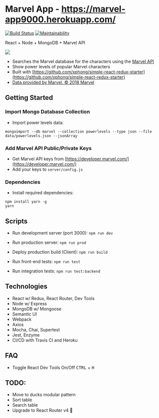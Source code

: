 # Marvel App - https://marvel-app9000.herokuapp.com/
[![Build Status](https://travis-ci.org/xphong/marvel-app.svg?branch=master)](https://travis-ci.org/xphong/marvel-app)
[![Maintainability](https://api.codeclimate.com/v1/badges/9ac151446159152a64a6/maintainability)](https://codeclimate.com/github/xphong/marvel-app/maintainability)

React + Node + MongoDB + Marvel API

![](https://i.imgur.com/tRTEFr7.gif)

* Searches the Marvel database for the characters using the [Marvel API](https://developer.marvel.com/)
* Show power levels of popular Marvel characters
* Built with [https://github.com/xphong/simple-react-redux-starter](https://github.com/xphong/simple-react-redux-starter)
* [Data provided by Marvel. © 2018 Marvel](http://marvel.com)

## Getting Started

### Import Mongo Database Collection

* Import power levels data:
```
mongoimport --db marvel --collection powerlevels --type json --file data/powerlevels.json --jsonArray
```

### Add Marvel API Public/Private Keys

* Get Marvel API keys from [https://developer.marvel.com/](https://developer.marvel.com/)
* Add your keys to `server/config.js`

### Dependencies

* Install required dependencies:
```
npm install yarn -g
yarn
```

## Scripts

* Run development server (port 3000): `npm run dev`

* Run production server: `npm run prod`

* Deploy production build (Client): `npm run build`

* Run front-end tests: `npm run test`

* Run integration tests: `npm run test:backend`

## Technologies

* React w/ Redux, React Router, Dev Tools
* Node w/ Express
* MongoDB w/ Mongoose
* Semantic UI
* Webpack
* Axios
* Mocha, Chai, Supertest
* Jest, Enzyme
* CI/CD with Travis CI and Heroku

## FAQ
* Toggle React Dev Tools On/Off
<kbd>CTRL</kbd> + <kbd>H</kbd>

## TODO:

* Move to ducks modular pattern
* Sort table
* Search table
* Upgrade to React Router v4 🤔
